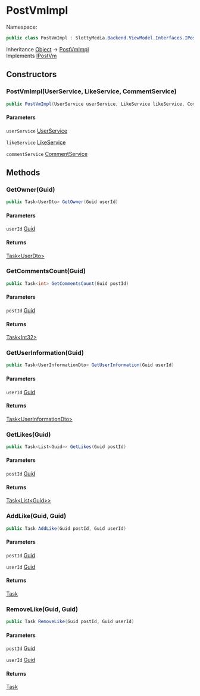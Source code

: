 # PostVmImpl

Namespace:

```csharp
public class PostVmImpl : SlottyMedia.Backend.ViewModel.Interfaces.IPostVm
```

Inheritance [Object](https://docs.microsoft.com/en-us/dotnet/api/system.object) → [PostVmImpl](./postvmimpl.md)<br>
Implements [IPostVm](./slottymedia.backend.viewmodel.interfaces.ipostvm.md)

## Constructors

### **PostVmImpl(UserService, LikeService, CommentService)**

```csharp
public PostVmImpl(UserService userService, LikeService likeService, CommentService commentService)
```

#### Parameters

`userService` [UserService](./slottymedia.backend.services.userservice.md)<br>

`likeService` [LikeService](./slottymedia.backend.services.likeservice.md)<br>

`commentService` [CommentService](./slottymedia.backend.services.commentservice.md)<br>

## Methods

### **GetOwner(Guid)**

```csharp
public Task<UserDto> GetOwner(Guid userId)
```

#### Parameters

`userId` [Guid](https://docs.microsoft.com/en-us/dotnet/api/system.guid)<br>

#### Returns

[Task&lt;UserDto&gt;](https://docs.microsoft.com/en-us/dotnet/api/system.threading.tasks.task-1)<br>

### **GetCommentsCount(Guid)**

```csharp
public Task<int> GetCommentsCount(Guid postId)
```

#### Parameters

`postId` [Guid](https://docs.microsoft.com/en-us/dotnet/api/system.guid)<br>

#### Returns

[Task&lt;Int32&gt;](https://docs.microsoft.com/en-us/dotnet/api/system.threading.tasks.task-1)<br>

### **GetUserInformation(Guid)**

```csharp
public Task<UserInformationDto> GetUserInformation(Guid userId)
```

#### Parameters

`userId` [Guid](https://docs.microsoft.com/en-us/dotnet/api/system.guid)<br>

#### Returns

[Task&lt;UserInformationDto&gt;](https://docs.microsoft.com/en-us/dotnet/api/system.threading.tasks.task-1)<br>

### **GetLikes(Guid)**

```csharp
public Task<List<Guid>> GetLikes(Guid postId)
```

#### Parameters

`postId` [Guid](https://docs.microsoft.com/en-us/dotnet/api/system.guid)<br>

#### Returns

[Task&lt;List&lt;Guid&gt;&gt;](https://docs.microsoft.com/en-us/dotnet/api/system.threading.tasks.task-1)<br>

### **AddLike(Guid, Guid)**

```csharp
public Task AddLike(Guid postId, Guid userId)
```

#### Parameters

`postId` [Guid](https://docs.microsoft.com/en-us/dotnet/api/system.guid)<br>

`userId` [Guid](https://docs.microsoft.com/en-us/dotnet/api/system.guid)<br>

#### Returns

[Task](https://docs.microsoft.com/en-us/dotnet/api/system.threading.tasks.task)<br>

### **RemoveLike(Guid, Guid)**

```csharp
public Task RemoveLike(Guid postId, Guid userId)
```

#### Parameters

`postId` [Guid](https://docs.microsoft.com/en-us/dotnet/api/system.guid)<br>

`userId` [Guid](https://docs.microsoft.com/en-us/dotnet/api/system.guid)<br>

#### Returns

[Task](https://docs.microsoft.com/en-us/dotnet/api/system.threading.tasks.task)<br>
